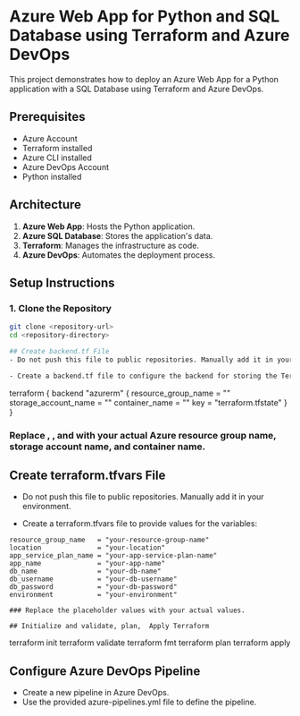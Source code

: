 # Azure Web App for Python and SQL Database using Terraform and Azure DevOps

This project demonstrates how to deploy an Azure Web App for a Python application with a SQL Database using Terraform and Azure DevOps.

## Prerequisites

- Azure Account
- Terraform installed
- Azure CLI installed
- Azure DevOps Account
- Python installed

## Architecture

1. **Azure Web App**: Hosts the Python application.
2. **Azure SQL Database**: Stores the application's data.
3. **Terraform**: Manages the infrastructure as code.
4. **Azure DevOps**: Automates the deployment process.

## Setup Instructions

### 1. Clone the Repository

```bash
git clone <repository-url>
cd <repository-directory>

## Create backend.tf File
- Do not push this file to public repositories. Manually add it in your environment.

- Create a backend.tf file to configure the backend for storing the Terraform state:
```
terraform {
  backend "azurerm" {
    resource_group_name   = "<your-resource-group-name>"
    storage_account_name  = "<your-storage-account-name>"
    container_name        = "<your-container-name>"
    key                   = "terraform.tfstate"
  }
}
### Replace <your-resource-group-name>, <your-storage-account-name>, and <your-container-name> with your actual Azure resource group name, storage account name, and container name.

## Create terraform.tfvars File
- Do not push this file to public repositories. Manually add it in your environment.

- Create a terraform.tfvars file to provide values for the variables:
```
resource_group_name   = "your-resource-group-name"
location              = "your-location"
app_service_plan_name = "your-app-service-plan-name"
app_name              = "your-app-name"
db_name               = "your-db-name"
db_username           = "your-db-username"
db_password           = "your-db-password"
environment           = "your-environment"

### Replace the placeholder values with your actual values.

## Initialize and validate, plan,  Apply Terraform
```
terraform init
terraform validate
terraform fmt
terraform plan
terraform apply

## Configure Azure DevOps Pipeline
- Create a new pipeline in Azure DevOps.
- Use the provided azure-pipelines.yml file to define the pipeline.

